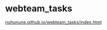 # webteam_tasks
[nuhunune.github.io/webteam_tasks/index.html](https://nuhunune.github.io/webteam_tasks/index.html)
